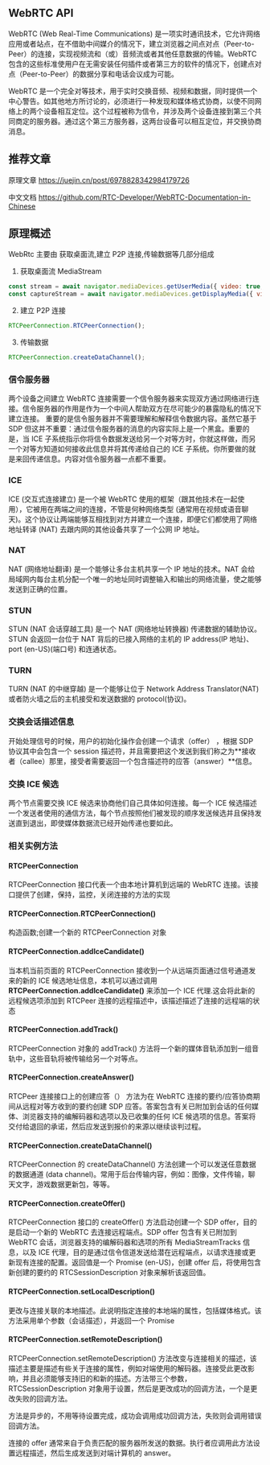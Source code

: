 <!--
 * @Author: Hanyuchen e-exclison@outlook.com
 * @Date: 2022-10-10 14:56:27
 * @LastEditors: Hanyuchen e-exclison@outlook.com
 * @LastEditTime: 2022-10-17 10:00:24
 * @FilePath: \vue-test\webrtc_lot\description\webrtc.md
 * @Description:
-->

## WebRTC API

WebRTC (Web Real-Time Communications) 是一项实时通讯技术，它允许网络应用或者站点，在不借助中间媒介的情况下，建立浏览器之间点对点（Peer-to-Peer）的连接，实现视频流和（或）音频流或者其他任意数据的传输。WebRTC 包含的这些标准使用户在无需安装任何插件或者第三方的软件的情况下，创建点对点（Peer-to-Peer）的数据分享和电话会议成为可能。

WebRTC 是一个完全对等技术，用于实时交换音频、视频和数据，同时提供一个中心警告。如其他地方所讨论的，必须进行一种发现和媒体格式协商，以使不同网络上的两个设备相互定位。这个过程被称为信令，并涉及两个设备连接到第三个共同商定的服务器。通过这个第三方服务器，这两台设备可以相互定位，并交换协商消息。

## 推荐文章

原理文章 https://juejin.cn/post/6978828342984179726

中文文档 https://github.com/RTC-Developer/WebRTC-Documentation-in-Chinese

## 原理概述

WebRtc 主要由 获取桌面流,建立 P2P 连接,传输数据等几部分组成

1. 获取桌面流 MediaStream

```javascript
const stream = await navigator.mediaDevices.getUserMedia({ video: true, audio: true });
const captureStream = await navigator.mediaDevices.getDisplayMedia({ video: true });
```

2. 建立 P2P 连接

```javascript
RTCPeerConnection.RTCPeerConnection();
```

3. 传输数据

```javascript
RTCPeerConnection.createDataChannel();
```

### 信令服务器

两个设备之间建立 WebRTC 连接需要一个信令服务器来实现双方通过网络进行连接。信令服务器的作用是作为一个中间人帮助双方在尽可能少的暴露隐私的情况下建立连接。
重要的是信令服务器并不需要理解和解释信令数据内容。虽然它基于 SDP 但这并不重要：通过信令服务器的消息的内容实际上是一个黑盒。重要的是，当 ICE 子系统指示你将信令数据发送给另一个对等方时，你就这样做，而另一个对等方知道如何接收此信息并将其传递给自己的 ICE 子系统。你所要做的就是来回传递信息。内容对信令服务器一点都不重要。

### ICE

ICE (交互式连接建立) 是一个被 WebRTC 使用的框架（跟其他技术在一起使用），它被用在两端之间的连接，不管是何种网络类型 (通常用在视频或语音聊天)。这个协议让两端能够互相找到对方并建立一个连接，即便它们都使用了网络地址转译 (NAT) 去跟内网的其他设备共享了一个公网 IP 地址。

### NAT

NAT (网络地址翻译) 是一个能够让多台主机共享一个 IP 地址的技术。NAT 会给局域网内每台主机分配一个唯一的地址同时调整输入和输出的网络流量，使之能够发送到正确的位置。

### STUN

STUN (NAT 会话穿越工具) 是一个 NAT (网络地址转换器) 传递数据的辅助协议。STUN 会返回一台位于 NAT 背后的已接入网络的主机的 IP address(IP 地址)、port (en-US)(端口号) 和连通状态。

### TURN

TURN (NAT 的中继穿越) 是一个能够让位于 Network Address Translator(NAT) 或者防火墙之后的主机接受和发送数据的 protocol(协议)。

### 交换会话描述信息

开始处理信号的时候，用户的初始化操作会创建一个请求（offer） ，根据 SDP 协议其中会包含一个 session 描述符，并且需要把这个发送到我们称之为**接收者（callee）那里，接受者需要返回一个包含描述符的应答（answer）**信息。

### 交换 ICE 候选

两个节点需要交换 ICE 候选来协商他们自己具体如何连接。每一个 ICE 候选描述一个发送者使用的通信方法，每个节点按照他们被发现的顺序发送候选并且保持发送直到退出，即使媒体数据流已经开始传递也要如此。

### 相关实例方法

#### RTCPeerConnection

RTCPeerConnection 接口代表一个由本地计算机到远端的 WebRTC 连接。该接口提供了创建，保持，监控，关闭连接的方法的实现

#### RTCPeerConnection.RTCPeerConnection()

构造函数;创建一个新的 RTCPeerConnection 对象

#### RTCPeerConnection.addIceCandidate()

当本机当前页面的 RTCPeerConnection 接收到一个从远端页面通过信号通道发来的新的 ICE 候选地址信息，本机可以通过调用**RTCPeerConnection.addIceCandidate()** 来添加一个 ICE 代理.这会将此新的远程候选项添加到 RTCPeer 连接的远程描述中，该描述描述了连接的远程端的状态

#### RTCPeerConnection.addTrack()

RTCPeerConnection 对象的 addTrack() 方法将一个新的媒体音轨添加到一组音轨中，这些音轨将被传输给另一个对等点。

#### RTCPeerConnection.createAnswer()

RTCPeer 连接接口上的创建应答（） 方法为在 WebRTC 连接的要约/应答协商期间从远程对等方收到的要约创建 SDP 应答。答案包含有关已附加到会话的任何媒体、浏览器支持的编解码器和选项以及已收集的任何 ICE 候选项的信息。答案将交付给退回的承诺，然后应发送到报价的来源以继续谈判过程。

#### RTCPeerConnection.createDataChannel()

RTCPeerConnection 的 createDataChannel() 方法创建一个可以发送任意数据的数据通道 (data channel)。常用于后台传输内容，例如：图像，文件传输，聊天文字，游戏数据更新包，等等。

#### RTCPeerConnection.createOffer()

RTCPeerConnection 接口的 createOffer() 方法启动创建一个 SDP offer，目的是启动一个新的 WebRTC 去连接远程端点。SDP offer 包含有关已附加到 WebRTC 会话，浏览器支持的编解码器和选项的所有 MediaStreamTracks 信息，以及 ICE 代理，目的是通过信令信道发送给潜在远程端点，以请求连接或更新现有连接的配置。返回值是一个 Promise (en-US)，创建 offer 后，将使用包含新创建的要约的 RTCSessionDescription 对象来解析该返回值。

#### RTCPeerConnection.setLocalDescription()

更改与连接关联的本地描述。此说明指定连接的本地端的属性，包括媒体格式。该方法采用单个参数（会话描述），并返回一个 Promise

#### RTCPeerConnection.setRemoteDescription()

RTCPeerConnection.setRemoteDescription() 方法改变与连接相关的描述，该描述主要是描述有些关于连接的属性，例如对端使用的解码器。连接受此更改影响，并且必须能够支持旧的和新的描述。方法带三个参数，RTCSessionDescription 对象用于设置，然后是更改成功的回调方法，一个是更改失败的回调方法。

方法是异步的，不用等待设置完成，成功会调用成功回调方法，失败则会调用错误回调方法。

连接的 offer 通常来自于负责匹配的服务器所发送的数据。执行者应调用此方法设置远程描述，然后生成发送到对端计算机的 answer。
